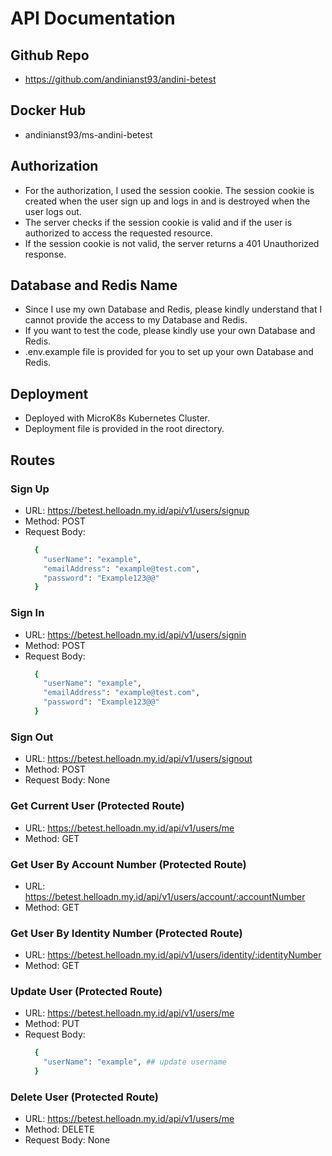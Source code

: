 # API Documentation

## Github Repo
- https://github.com/andinianst93/andini-betest

## Docker Hub
- andinianst93/ms-andini-betest

## Authorization
- For the authorization, I used the session cookie. The session cookie is created when the user sign up and logs in and is destroyed when the user logs out. 
- The server checks if the session cookie is valid and if the user is authorized to access the requested resource. 
- If the session cookie is not valid, the server returns a 401 Unauthorized response. 

## Database and Redis Name
- Since I use my own Database and Redis, please kindly understand that I cannot provide the access to my Database and Redis.
- If you want to test the code, please kindly use your own Database and Redis.
- .env.example file is provided for you to set up your own Database and Redis.

## Deployment
- Deployed with MicroK8s Kubernetes Cluster.
- Deployment file is provided in the root directory.

## Routes
### Sign Up
- URL: https://betest.helloadn.my.id/api/v1/users/signup
- Method: POST
- Request Body:
  ```bash
    {
      "userName": "example",
      "emailAddress": "example@test.com",
      "password": "Example123@@"
    }
  ```


### Sign In
- URL: https://betest.helloadn.my.id/api/v1/users/signin
- Method: POST
- Request Body:
  ```bash
    {
      "userName": "example",
      "emailAddress": "example@test.com",
      "password": "Example123@@"
    }
  ```

### Sign Out
- URL: https://betest.helloadn.my.id/api/v1/users/signout
- Method: POST
- Request Body: None

### Get Current User (Protected Route)
- URL: https://betest.helloadn.my.id/api/v1/users/me
- Method: GET

### Get User By Account Number (Protected Route)
- URL: https://betest.helloadn.my.id/api/v1/users/account/:accountNumber
- Method: GET

### Get User By Identity Number (Protected Route)
- URL: https://betest.helloadn.my.id/api/v1/users/identity/:identityNumber
- Method: GET

### Update User (Protected Route)
- URL: https://betest.helloadn.my.id/api/v1/users/me
- Method: PUT
- Request Body:
  ```bash
    {
      "userName": "example", ## update username
    }
  ```

### Delete User (Protected Route)
- URL: https://betest.helloadn.my.id/api/v1/users/me
- Method: DELETE
- Request Body: None
